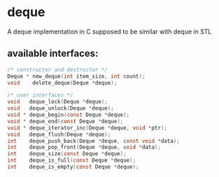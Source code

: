 # deque
A deque implementation in C supposed to be similar with deque in STL

## available interfaces:

```C
/* constructor and destructor */
Deque * new_deque(int item_size, int count);
void    delete_deque(Deque *deque);

/* user interfaces */
void   deque_lock(Deque *deque);
void   deque_unlock(Deque *deque);
void * deque_begin(const Deque *deque);
void * deque_end(const Deque *deque);
void * deque_iterator_inc(Deque *deque, void *ptr);
void   deque_flush(Deque *deque);
int    deque_push_back(Deque *deque, const void *data);
int    deque_pop_front(Deque *deque, void *data);
int    deque_size(const Deque *deque);
int    deque_is_full(const Deque *deque);
int    deque_is_empty(const Deque *deque);
```